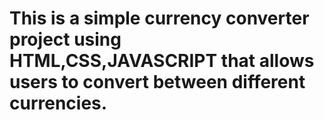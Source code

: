 # This is a simple currency converter project using HTML,CSS,JAVASCRIPT that allows users to convert between different currencies.
